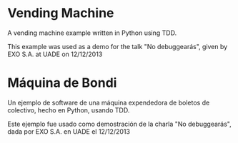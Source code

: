 Vending Machine
===============

A vending machine example written in Python using TDD.

This example was used as a demo for the talk "No debuggearás", given by EXO S.A. at UADE on 12/12/2013

Máquina de Bondi
================

Un ejemplo de software de una máquina expendedora de boletos de colectivo, hecho en Python, usando TDD.

Este ejemplo fue usado como demostración de la charla "No debuggearás", dada por EXO S.A. en UADE el 12/12/2013
